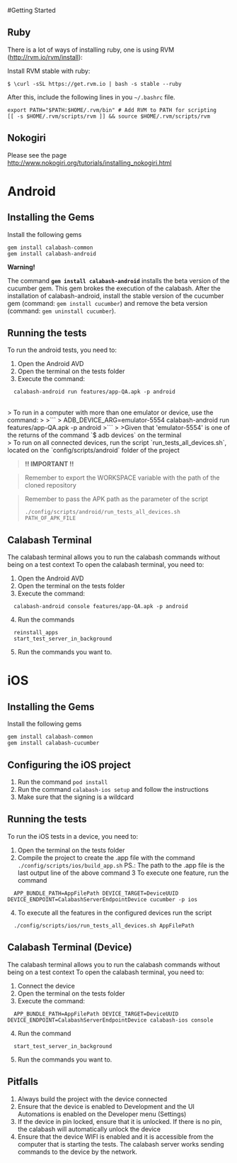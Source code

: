#Getting Started

## Ruby
  
  There is a lot of ways of installing ruby, one is using RVM (http://rvm.io/rvm/install):
  
  Install RVM stable with ruby: 
  ```
  $ \curl -sSL https://get.rvm.io | bash -s stable --ruby
  ```
  After this, include the following lines in you `~/.bashrc` file.
  ```
  export PATH="$PATH:$HOME/.rvm/bin" # Add RVM to PATH for scripting
  [[ -s $HOME/.rvm/scripts/rvm ]] && source $HOME/.rvm/scripts/rvm
  ```
  
## Nokogiri

  Please see the page http://www.nokogiri.org/tutorials/installing_nokogiri.html

# Android

## Installing the Gems

  Install the following gems

  ```
  gem install calabash-common
  gem install calabash-android
  ```

  **Warning!**
  
  The command **`gem install calabash-android`** installs the beta version of the cucumber gem.
  This gem brokes the execution of the calabash. After the installation of calabash-android, install the stable version of the cucumber gem (command: `gem install cucumber`) and remove the beta version (command: `gem uninstall cucumber`).

## Running the tests
  To run the android tests, you need to:
  
  1. Open the Android AVD
  2. Open the terminal on the tests folder
  3. Execute the command:
  ```
    calabash-android run features/app-QA.apk -p android
  ```
  
<br />
  > To run in a computer with more than one emulator or device, use the command:
  >
  >```
  >  ADB_DEVICE_ARG=emulator-5554 calabash-android run features/app-QA.apk -p android
  >```
  >
  >Given that 'emulator-5554' is one of the returns of the command `$ adb devices` on the terminal

<br />
  > To run on all connected devices, run the script `run_tests_all_devices.sh`, located on the `config/scripts/android` folder of the project

  > **!! IMPORTANT !!** 

  > Remember to export the WORKSPACE variable with the path of the cloned repository
  
  > Remember to pass the APK path as the parameter of the script
  > 
  > ```
  > ./config/scripts/android/run_tests_all_devices.sh PATH_OF_APK_FILE
  >```


## Calabash Terminal

The calabash terminal allows you to run the calabash commands without being on a test context
To open the calabash terminal, you need to:

  1. Open the Android AVD
  2. Open the terminal on the tests folder
  3. Execute the command:
  ```
    calabash-android console features/app-QA.apk -p android
  ```
  4. Run the commands
  ```
    reinstall_apps
    start_test_server_in_background
  ```
  5. Run the commands you want to.

# iOS

## Installing the Gems

  Install the following gems

  ```
  gem install calabash-common
  gem install calabash-cucumber
  ```
  
## Configuring the iOS project

  1. Run the command `pod install`
  2. Run the command `calabash-ios setup` and follow the instructions
  3. Make sure that the signing is a wildcard


## Running the tests
  To run the iOS tests in a device, you need to:
  
  1. Open the terminal on the tests folder
  2. Compile the project to create the .app file with the command `./config/scripts/ios/build_app.sh`
        PS.: The path to the .app file is the last output line of the above command
  3 To execute one feature, run the command
  ```
    APP_BUNDLE_PATH=AppFilePath DEVICE_TARGET=DeviceUUID DEVICE_ENDPOINT=CalabashServerEndpointDevice cucumber -p ios
  ```
  4. To execute all the features in the configured devices run the script
  ```
    ./config/scripts/ios/run_tests_all_devices.sh AppFilePath
  ```

## Calabash Terminal (Device)

The calabash terminal allows you to run the calabash commands without being on a test context
To open the calabash terminal, you need to:

  1. Connect the device
  2. Open the terminal on the tests folder
  3. Execute the command:
  ```
    APP_BUNDLE_PATH=AppFilePath DEVICE_TARGET=DeviceUUID DEVICE_ENDPOINT=CalabashServerEndpointDevice calabash-ios console
  ```
  4. Run the command
  ```
    start_test_server_in_background
  ```
  5. Run the commands you want to.

## Pitfalls

  1. Always build the project with the device connected
  2. Ensure that the device is enabled to Development and the UI Automations is enabled on the Developer menu (Settings)
  3. If the device in pin locked, ensure that it is unlocked. If there is no pin, the calabash will automatically unlock the device
  4. Ensure that the device WIFI is enabled and it is accessible from the computer that is starting the tests. The calabash server works sending commands to the device by the network.
